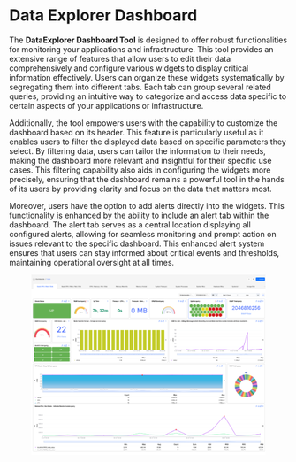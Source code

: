 # Data Explorer Dashboard

The **DataExplorer Dashboard Tool** is designed to offer robust functionalities for monitoring your applications and infrastructure. This tool provides an extensive range of features that allow users to edit their data comprehensively and configure various widgets to display critical information effectively. Users can organize these widgets systematically by segregating them into different tabs. Each tab can group several related queries, providing an intuitive way to categorize and access data specific to certain aspects of your applications or infrastructure.

Additionally, the tool empowers users with the capability to customize the dashboard based on its header. This feature is particularly useful as it enables users to filter the displayed data based on specific parameters they select. By filtering data, users can tailor the information to their needs, making the dashboard more relevant and insightful for their specific use cases. This filtering capability also aids in configuring the widgets more precisely, ensuring that the dashboard remains a powerful tool in the hands of its users by providing clarity and focus on the data that matters most.

Moreover, users have the option to add alerts directly into the widgets. This functionality is enhanced by the ability to include an alert tab within the dashboard. The alert tab serves as a central location displaying all configured alerts, allowing for seamless monitoring and prompt action on issues relevant to the specific dashboard. This enhanced alert system ensures that users can stay informed about critical events and thresholds, maintaining operational oversight at all times.



<figure><img src="../../../.gitbook/assets/image (544).png" alt=""><figcaption></figcaption></figure>


